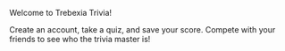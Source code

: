 Welcome to Trebexia Trivia! 

Create an account, take a quiz, and save your score. 
Compete with your friends to see who the trivia master is!
